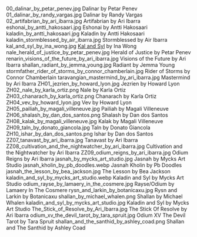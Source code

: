 00_dalinar_by_petar_penev.jpg Dalinar by Petar Penev
01_dalinar_by_randy_vargas.jpg Dalinar by Randy Vargas
02_artifabrian_by_ari_ibarra.jpg Artifabrian by Ari Ibarra
eshonai_by_antti_hakosaari.jpg Eshonai by Antti Hakosaari
kaladin_by_antti_hakosaari.jpg Kaladin by Antti Hakosaari
kaladin_stormblessed_by_air_ibarra.jpg Stormblessed by Air Ibarra
kal_and_syl_by_ina_wong.jpg [Kal and Syl](https://www.deviantart.com/inawong/art/Kal-and-Syl-699058325) by Ina Wong
nale_herald_of_justice_by_petar_penev.jpg Herald of Justice by Petar Penev
renarin_visions_of_the_future_by_ari_ibarra.jpg Visions of the Future by Ari Ibarra
shallan_radiant_by_jemma_young.jpg Radiant by Jemma Young
stormfather_rider_of_storms_by_connor_chamberlain.jpg Rider of Storms by Connor Chamberlain
taravangian_mastermind_by_ari_ibarra.jpg Mastermind by Ari Ibarra
ZH01_jezrien_by_howard_lyon.jpg Jezrien by Howard Lyon
ZH02_nale_by_karla_ortiz.png Nale by Karla Ortiz
ZH03_chanarach_by_karla_ortiz.png Chanarach by Karla Ortiz
ZH04_vev_by_howard_lyon.jpg Vev by Howard Lyon
ZH05_pailiah_by_magali_villeneuve.jpg Pailiah by Magali Villeneuve
ZH06_shalash_by_dan_dos_santos.png Shalash by Dan dos Santos
ZH08_kalak_by_magali_villeneuve.jpg Kalak by Magali Villeneuve
ZH09_taln_by_donato_giancola.jpg Taln by Donato Giancola
ZH10_ishar_by_dan_dos_santos.png Ishar by Dan dos Santos
ZZ07_tanavast_by_ari_ibarra.jpg Tanavast by Ari Ibarra
ZZ08_cultivation_and_the_nightwatcher_by_ari_ibarra.jpg Cultivation and the Nightwatcher by Ari Ibarra
ZZ09_odium_reigns_by_ari_ibarra.jpg Odium Reigns by Ari Ibarra
jasnah_by_mycks_art_studio.jpg Jasnah by Mycks Art Studio
jasnah_kholin_by_pb_doodles.webp Jasnah Kholin by Pb Doodles
jasnah_the_lesson_by_bea_jackson.jpg The Lesson by Bea Jackson
kaladin_and_syl_by_mycks_art_studio.webp Kaladin and Syl by Mycks Art Studio
odium_rayse_by_lamaery_in_the_cosmere.jpg Rayse/Odium by Lamaery In The Cosmere
rysn_and_larkin_by_botanicaxu.jpg Rysn and Larkin by Botanicaxu
shallan_by_michael_whalen.png Shallan by Michael Whalen
kaladin_and_syl_by_mycks_art_studio.jpg Kaladin and Syl by Mycks Art Studio
The_Stick_of_Resolve_by_Ari_Ibarra.jpg The Stick Of Resolve by Ari Ibarra
odium_xv_the_devil_tarot_by_tara_spruit.jpg Odium XV The Devil Tarot by Tara Spruit
shallan_and_the_santhid_by_ashley_coad.png Shallan and The Santhid by Ashley Coad
